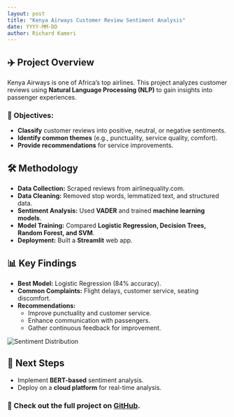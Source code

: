 ```yaml
---
layout: post
title: "Kenya Airways Customer Review Sentiment Analysis"
date: YYYY-MM-DD
author: Richard Kameri
---
```


## ✈️ Project Overview
Kenya Airways is one of Africa’s top airlines. This project analyzes customer reviews using **Natural Language Processing (NLP)** to gain insights into passenger experiences.

### 🎯 Objectives:
- **Classify** customer reviews into positive, neutral, or negative sentiments.
- **Identify common themes** (e.g., punctuality, service quality, comfort).
- **Provide recommendations** for service improvements.

## 🛠️ Methodology
- **Data Collection:** Scraped reviews from airlinequality.com.
- **Data Cleaning:** Removed stop words, lemmatized text, and structured data.
- **Sentiment Analysis:** Used **VADER** and trained **machine learning models**.
- **Model Training:** Compared **Logistic Regression, Decision Trees, Random Forest, and SVM**.
- **Deployment:** Built a **Streamlit** web app.

## 📊 Key Findings
- **Best Model:** Logistic Regression (84% accuracy).
- **Common Complaints:** Flight delays, customer service, seating discomfort.
- **Recommendations:**
  - Improve punctuality and customer service.
  - Enhance communication with passengers.
  - Gather continuous feedback for improvement.

![Sentiment Distribution](assets/sentiment_distribution.png)

## 🚀 Next Steps
- Implement **BERT-based** sentiment analysis.
- Deploy on a **cloud platform** for real-time analysis.

### 📢 Check out the full project on [GitHub](https://github.com/RichardKameri/SPICE/tree/main).

